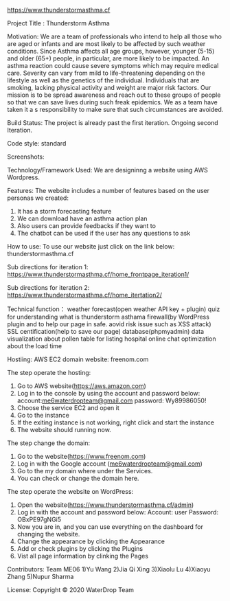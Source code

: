 https://www.thunderstormasthma.cf

Project Title : Thunderstorm Asthma

Motivation: We are a team of professionals who intend to help all those who are aged or infants and are most likely to be affected by such weather conditions. Since Asthma affects all age groups, however, younger (5-15) and older (65+) people, in particular, are more likely to be impacted. An asthma reaction could cause severe symptoms which may require medical care. Severity can vary from mild to life-threatening depending on the lifestyle as well as the genetics of the individual. Individuals that are smoking, lacking physical activity and weight are major risk factors. Our mission is to be spread awareness and reach out to these groups of people so that we can save lives during such freak epidemics. We as a team have taken it a s responsibility to make sure that such circumstances are avoided.

Build Status: The project is already past the first iteration. Ongoing second Iteration.

Code style: standard

Screenshots:

Technology/Framework Used: We are designinng a website using AWS Wordpress.

Features: The website includes a number of features based on the user personas we created: 
1) It has a storm forecasting feature 
2) We can download have an asthma action plan 
3) Also users can provide feedbacks if they want to
4) The chatbot can be used if the user has any questions to ask

How to use: To use our website just click on the link below:
thunderstormasthma.cf

Sub directions for iteration 1:
https://www.thunderstormasthma.cf/home_frontpage_iteration1/

Sub directions for iteration 2:
https://www.thunderstormasthma.cf/home_itertation2/

Technical function：
weather forecast(open weather API key + plugin)
quiz for understanding what is thunderstorm asthama
firewall(by WordPress plugin and to help our page in safe. aovid risk issue such as XSS attack)
SSL centification(help to save our page)
database(phpmyadmin)
data visualization about pollen
table for listing hospital
online chat
optimization about the load time 

Hostiing: AWS EC2
domain website: freenom.com

The step operate the hosting:
1. Go to AWS website(https://aws.amazon.com)
2. Log in to the console by using the account and password below:
    account:me6waterdropteam@gmail.com
    password: Wy89986050!
3. Choose the service EC2 and open it
4. Go to the instance
5. If the exiting instance is not working, right click and start the instance
6. The website should running now.

The step change the domain:
1. Go to the website(https://www.freenom.com)
2. Log in with the Google account (me6waterdropteam@gmail.com)
3. Go to the my domain where under the Services.
4. You can check or change the domain here.

The step operate the website on WordPress:
1. Open the website(https://www.thunderstormasthma.cf/admin)
2. Log in with the account and password below:
   Account: user
   Password: OBxPE97gNGi5
3. Now you are in, and you can use everything on the dashboard for changing the website.
4. Change the appearance by clicking the Appearance
5. Add or check plugins by clicking the Plugins
6. Vist all page information by clinking the Pages



Contributors: Team ME06
1)Yu Wang
2)Jia Qi Xing
3)Xiaolu Lu
4)Xiaoyu Zhang
5)Nupur Sharma


License: Copyright © 2020 WaterDrop Team

